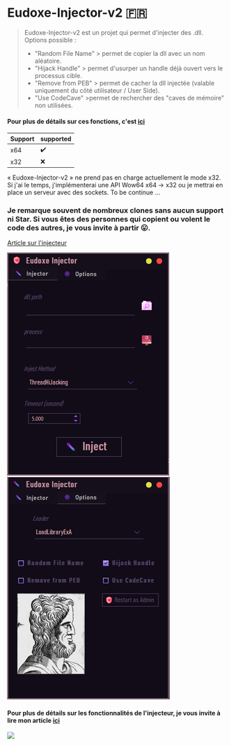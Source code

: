 # Eudoxe-Injector-v2 🇫🇷


>Eudoxe-Injector-v2 est un projet qui permet d'injecter des .dll.
> Options possible :
> * "Random File Name" >  permet de copier la dll avec un nom aléatoire.
> * "Hijack Handle"  > permet d'usurper un handle déjà ouvert vers le processus cible.
> * "Remove from PEB" > permet de cacher la dll injectée (valable uniquement du côté utilisateur / User Side).
> * "Use CodeCave"   >permet de rechercher des "caves de mémoire" non utilisées.

#### Pour plus de détails sur ces fonctions, c'est [ici](https://github.com/Sx-Cheats/NTapi)

| Support  | supported |
| ------------- | ------------- | 
| x64  | ✔️  | 
| x32  | ❌  | 

« Eudoxe-Injector-v2 » ne prend pas en charge actuellement le mode x32. Si j'ai le temps, j'implémenterai une API Wow64 x64 -> x32 ou je mettrai en place un serveur avec des sockets. To be continue ...

### Je remarque souvent de nombreux clones sans aucun support ni Star. Si vous êtes des personnes qui copient ou volent le code des autres, je vous invite à partir 😛.

[Article sur l'injecteur](https://github.com/Sx-Cheats/Injector-Article)

![](https://github.com/Sx-Cheats/Eudoxe-Injector-v2/blob/main/Preview/Preview0.png) ![](https://github.com/Sx-Cheats/Eudoxe-Injector-v2/blob/main/Preview/Preview1.png)

#### Pour plus de détails sur les fonctionnalités de l'injecteur, je vous invite à lire mon article [ici](https://github.com/Sx-Cheats/Injector-Article)


![](https://img.shields.io/static/v1?label=Discord&message=$x-Cheats%232170&color=blue)

